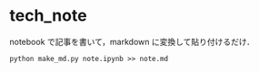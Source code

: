 # tech_note

notebook で記事を書いて，markdown に変換して貼り付けるだけ．

```
python make_md.py note.ipynb >> note.md
```
